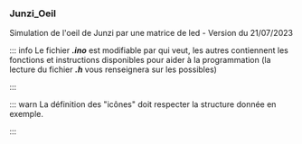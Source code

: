 ### Junzi_Oeil 

Simulation de l'oeil de Junzi par une matrice de led - Version du 21/07/2023

::: info
Le fichier ***.ino*** est modifiable par qui veut, les autres contiennent les fonctions et instructions disponibles pour aider à la programmation (la lecture du fichier ***.h*** vous renseignera sur les possibles) 

:::

::: warn
La définition des "icônes" doit respecter la structure donnée en exemple.

:::